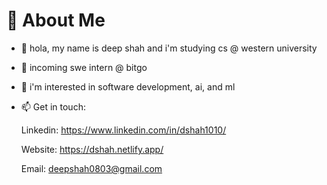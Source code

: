 # 💫 About Me

- 👋 hola, my name is deep shah and i'm studying cs @ western university
  
- 🔭 incoming swe intern @ bitgo

- 👀 i'm interested in software development, ai, and ml 

- 📫 Get in touch:

     Linkedin: https://www.linkedin.com/in/dshah1010/
  
     Website: https://dshah.netlify.app/
  
     Email: deepshah0803@gmail.com
